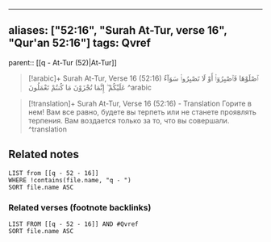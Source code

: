 
---
aliases: ["52:16", "Surah At-Tur, verse 16", "Qur'an 52:16"]
tags: Qvref
---

parent:: [[q - At-Tur (52)|At-Tur]]

> [!arabic]+ Surah At-Tur, Verse 16 (52:16)
> <span class="quran-arabic">ٱصْلَوْهَا فَٱصْبِرُوٓا۟ أَوْ لَا تَصْبِرُوا۟ سَوَآءٌ عَلَيْكُمْ ۖ إِنَّمَا تُجْزَوْنَ مَا كُنتُمْ تَعْمَلُونَ</span>
^arabic

> [!translation]+ Surah At-Tur, Verse 16 (52:16) - Translation
> Горите в нем! Вам все равно, будете вы терпеть или не станете проявлять терпения. Вам воздается только за то, что вы совершали.
^translation



## Related notes
```dataview
LIST from [[q - 52 - 16]]
WHERE !contains(file.name, "q - ")
SORT file.name ASC
```

### Related verses (footnote backlinks)
```dataview
LIST FROM [[q - 52 - 16]] AND #Qvref
SORT file.name ASC
```

